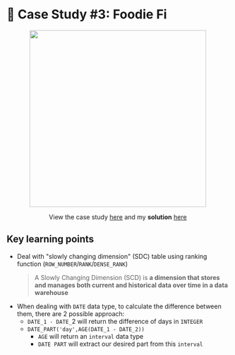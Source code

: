 # 🍕 Case Study #3: Foodie Fi
<p align="center">
<img width="400px"  src="https://8weeksqlchallenge.com/images/case-study-designs/3.png" />
</p>

<p align="center">
View the case study <a href="https://8weeksqlchallenge.com/case-study-3/">here</a> and my <b>solution</b> <a href="https://github.com/nguyennhatquan/8-Week-SQL-Challenge/blob/main/Case%20Study%20%233%20-%20Foodie-Fi/Answers.md">here</a>
</p>

## **Key learning points**
* Deal with "slowly changing dimension" (SDC) table using ranking function (`ROW_NUMBER`/`RANK`/`DENSE_RANK`)
  > A Slowly Changing Dimension (SCD) is **a dimension that stores and manages both current and historical data over time in a data warehouse**
* When dealing with `DATE` data type, to calculate the difference between them, there are 2 possible approach:
	*  `DATE_1 - DATE_`2 will return the difference of days in `INTEGER`
	*  `DATE_PART('day',AGE(DATE_1 - DATE_2))`
        * `AGE` will return an `interval` data type
        * `DATE PART` will extract our desired part from this `interval`